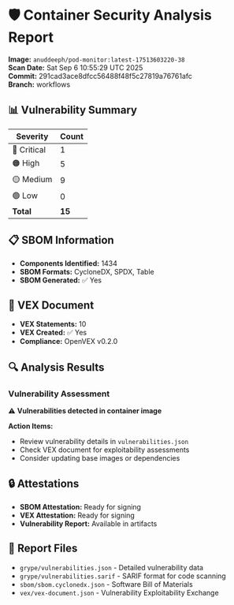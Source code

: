 # 🛡️ Container Security Analysis Report

**Image:** `anuddeeph/pod-monitor:latest-17513603220-38`  
**Scan Date:** Sat Sep  6 10:55:29 UTC 2025  
**Commit:** 291cad3ace8dfcc56488f48f5c27819a76761afc  
**Branch:** workflows  

## 📊 Vulnerability Summary

| Severity | Count |
|----------|-------|
| 🔴 Critical | 1 |
| 🟠 High | 5 |
| 🟡 Medium | 9 |
| 🟢 Low | 0 |
| **Total** | **15** |

## 📋 SBOM Information

- **Components Identified:** 1434
- **SBOM Formats:** CycloneDX, SPDX, Table
- **SBOM Generated:** ✅ Yes

## 📑 VEX Document

- **VEX Statements:** 10
- **VEX Created:** ✅ Yes
- **Compliance:** OpenVEX v0.2.0

## 🔍 Analysis Results

### Vulnerability Assessment

⚠️ **Vulnerabilities detected in container image**

**Action Items:**
- Review vulnerability details in `vulnerabilities.json`
- Check VEX document for exploitability assessments
- Consider updating base images or dependencies

## 🔒 Attestations

- **SBOM Attestation:** Ready for signing
- **VEX Attestation:** Ready for signing
- **Vulnerability Report:** Available in artifacts

## 📁 Report Files

- `grype/vulnerabilities.json` - Detailed vulnerability data
- `grype/vulnerabilities.sarif` - SARIF format for code scanning
- `sbom/sbom.cyclonedx.json` - Software Bill of Materials
- `vex/vex-document.json` - Vulnerability Exploitability Exchange
